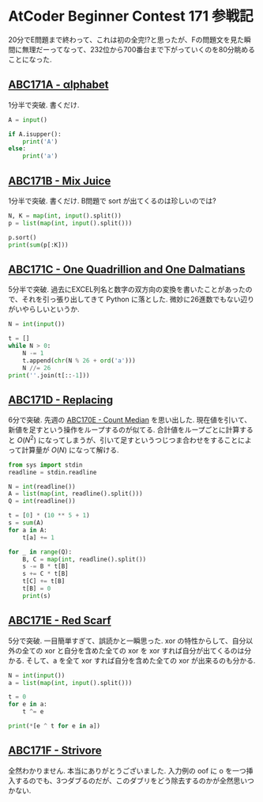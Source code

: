 # AtCoder Beginner Contest 171 参戦記

20分でE問題まで終わって、これは初の全完!?と思ったが、Fの問題文を見た瞬間に無理だーってなって、232位から700番台まで下がっていくのを80分眺めることになった.

## [ABC171A - αlphabet](https://atcoder.jp/contests/abc171/tasks/abc171_a)

1分半で突破. 書くだけ.

```python
A = input()

if A.isupper():
    print('A')
else:
    print('a')
```

## [ABC171B - Mix Juice](https://atcoder.jp/contests/abc171/tasks/abc171_b)

1分半で突破. 書くだけ. B問題で sort が出てくるのは珍しいのでは?

```python
N, K = map(int, input().split())
p = list(map(int, input().split()))

p.sort()
print(sum(p[:K]))
```

## [ABC171C - One Quadrillion and One Dalmatians](https://atcoder.jp/contests/abc171/tasks/abc171_c)

5分半で突破. 過去にEXCEL列名と数字の双方向の変換を書いたことがあったので、それを引っ張り出してきて Python に落とした. 微妙に26進数でもない辺りがいやらしいというか.

```python
N = int(input())

t = []
while N > 0:
    N -= 1
    t.append(chr(N % 26 + ord('a')))
    N //= 26
print(''.join(t[::-1]))
```

## [ABC171D - Replacing](https://atcoder.jp/contests/abc171/tasks/abc171_d)

6分で突破. 先週の [ABC170E - Count Median](https://atcoder.jp/contests/abc170/tasks/abc170_e) を思い出した. 現在値を引いて、新値を足すという操作をループするのが似てる. 合計値をループごとに計算すると *O*(*N*<sup>2</sup>) になってしまうが、引いて足すというつじつま合わせをすることによって計算量が *O*(*N*) になって解ける.

```python
from sys import stdin
readline = stdin.readline

N = int(readline())
A = list(map(int, readline().split()))
Q = int(readline())

t = [0] * (10 ** 5 + 1)
s = sum(A)
for a in A:
    t[a] += 1

for _ in range(Q):
    B, C = map(int, readline().split())
    s -= B * t[B]
    s += C * t[B]
    t[C] += t[B]
    t[B] = 0
    print(s)
```

## [ABC171E - Red Scarf](https://atcoder.jp/contests/abc171/tasks/abc171_e)

5分で突破. 一目簡単すぎて、誤読かと一瞬思った. xor の特性からして、自分以外の全ての xor と自分を含めた全ての xor を xor すれば自分が出てくるのは分かる. そして、a を全て xor すれば自分を含めた全ての xor が出来るのも分かる.

```python
N = int(input())
a = list(map(int, input().split()))

t = 0
for e in a:
    t ^= e

print(*[e ^ t for e in a])
```

## [ABC171F - Strivore](https://atcoder.jp/contests/abc171/tasks/abc171_f)

全然わかりません. 本当にありがとうございました. 入力例の oof に o を一つ挿入するのでも、3つダブるのだが、このダブリをどう除去するのかが全然思いつかない.
